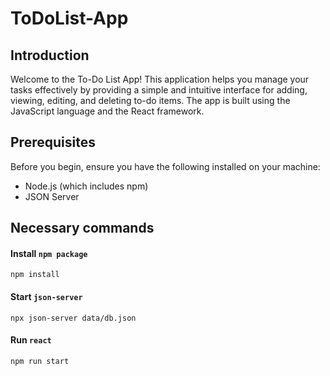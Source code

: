 # ToDoList-App

## Introduction

Welcome to the To-Do List App! This application helps you manage your tasks effectively by providing a simple and intuitive interface for adding, viewing, editing, and deleting to-do items. The app is built using the JavaScript language and the React framework.

## Prerequisites
Before you begin, ensure you have the following installed on your machine:

+ Node.js (which includes npm)
+ JSON Server

## Necessary commands

#### Install `npm package`

    npm install

#### Start `json-server`

    npx json-server data/db.json

#### Run `react`

    npm run start
